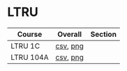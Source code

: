 # LTRU

| Course | Overall | Section |
| ------ | ------- | ------- |
| LTRU 1C | [csv](https://github.com/UCSD-Historical-Enrollment-Data//Users/ryanbatubara/Desktop/2024Spring/blob/main/overall/LTRU%201C.csv), [png](https://raw.githubusercontent.com/UCSD-Historical-Enrollment-Data//Users/ryanbatubara/Desktop/2024Spring/main/plot_overall/LTRU%201C.png) |  |
| LTRU 104A | [csv](https://github.com/UCSD-Historical-Enrollment-Data//Users/ryanbatubara/Desktop/2024Spring/blob/main/overall/LTRU%20104A.csv), [png](https://raw.githubusercontent.com/UCSD-Historical-Enrollment-Data//Users/ryanbatubara/Desktop/2024Spring/main/plot_overall/LTRU%20104A.png) |  |
